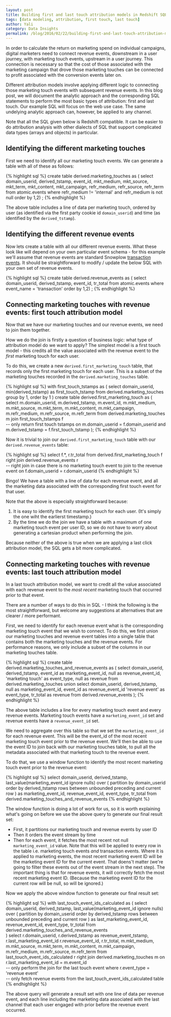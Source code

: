 ```yaml
---
layout: post
title: Building first and last touch attribution models in Redshift SQL
tags: [data modeling, attribution, first touch, last touch]
author: Yali
category: Data Insights
permalink: /blog/2016/02/22/building-first-and-last-touch-attribution-models-in-redshift-sql/
---
```


In order to calculate the return on marketing spend on individual campaigns, digital marketers need to connect revenue events, downstream in a user journey, with marketing touch events, upstream in a user journey. This connection is necessary so that the cost of those associated with the marketing campaign that drove those marketing touches can be connected to profit associated with the conversion events later on.

Different attribution models involve applying different logic to connecting those marketing touch events with subsequent revenue events. In this blog post, we will document the analytic approach and the corresponding SQL statements to perform the most basic types of attribution: first and last touch. Our example SQL will focus on the web use case. The same undelying analytic approach can, however, be applied to any channel.

Note that all the SQL given below is Redshift compatible. It can be easier to do attribution analysis with other dialects of SQL that support complicated data types (arrays and objects) in particular.

## Identifying the different marketing touches

First we need to identify all our marketing touch events. We can generate a table with all of these as follows:

{% highlight sql %}
create table derived.marketing_touches as (
  select
    domain_userid,
    derived_tstamp,
    event_id,
    mkt_medium,
    mkt_source,
    mkt_term,
    mkt_content,
    mkt_campaign,
    refr_medium,
    refr_source,
    refr_term
  from atomic.events
  where refr_medium != 'internal'
    and refr_medium is not null
  order by 1,2)
;
{% endhighlight %}


The above table includes a line of data per marketing touch, ordered by user (as identified via the first party cookie id `domain_userid`) and time (as identified by the `derived_tstamp`).

<!--more-->

## Identifying the different revenue events

Now lets create a table with all our different revenue events. What these look like will depend on your own particular event schema - for this example we'll assume that revenue events are standard Snowplow [transaction events][snowplow-transaction-events]. It should be straightforward to modify / update the below SQL with your own set of revenue events.

{% highlight sql %}
create table derived.revenue_events as (
  select
    domain_userid,
    derived_tstamp,
    event_id,
    tr_total
  from atomic.events
  where event_name = 'transaction'
  order by 1,2)
;
{% endhighlight %}

## Connecting marketing touches with revenue events: first touch attribution model

Now that we have our marketing touches and our revenue events, we need to join them together.

How we do the join is firstly a question of business logic: what type of attribution model do we want to apply? The simplest model is a first touch model - this credits all the value associated with the revenue event to the *first* marketing touch for each user.

To do this, we create a new `derived.first_marketing_touch` table, that records only the first marketing touch for each user. This is a subset of the marketing touches recorded in the `derived.marketing_touches` table.

{% highlight sql %}
with first_touch_tstamps as (
  select
    domain_userid,
    min(derived_tstamp) as first_touch_tstamp
  from derived.marketing_touches
  group by 1,
  order by 1
)
create table derived.first_marketing_touch as (
  select
    m.domain_userid,
    m.derived_tstamp,
    m.event_id,
    m.mkt_medium,
    m.mkt_source,
    m.mkt_term,
    m.mkt_content,
    m.mkt_campaign,
    m.refr_medium,
    m.refr_source,
    m.refr_term
  from derived.marketing_touches m
  join first_touch_tstamps f            
    -- only return first touch tstamps
  on m.domain_userid = f.domain_userid
  and m.derived_tstamp = f.first_touch_tstamp
);
{% endhighlight %}

Now it is trivial to join our `derived.first_marketing_touch` table with our `derived.revenue_events` table:

{% highlight sql %}
select
  f.*,
  r.tr_total
from derived.first_marketing_touch f
right join derived.revenue_events r    
  -- right join in case there is no marketing touch event to join to the revenue event
on f.domain_userid = r.domain_userid
{% endhighlight %}

Bingo! We have a table with a line of data for each revenue event, and all the marketing data associated with the corresponding first touch event for that user.

Note that the above is especially straightforward because:

1. It is easy to identify the first marketing touch for each user. (It's simply the one wiht the earlierst timestamp.)
2. By the time we do the join we have a table with a maximum of one marketing touch event per user ID, so we do not have to worry about generating a cartesian product when performing the join.

Because neither of the above is true when we are applying a last click attribution model, the SQL gets a bit more complicated.

## Connecting marketing touches with revenue events: last touch attribution model

In a last touch attribution model, we want to credit all the value associated with each revenue event to the *most recent* marketing touch that occurred prior to that event.

There are a number of ways to do this in SQL - I think the following is the most straightforward, but welcome any suggestions at alternatives that are clearer / more performant.

First, we need to identify for each revenue event what is the corresponding marketing touch event that we wish to connect. To do this, we first union our marketing touches and revenue event tables into a single table that contains both the marketing touches and the revenue events. For performance reasons, we only include a subset of the columns in our marketing touches table.

{% highlight sql %}
create table derived.marketing_touches_and_revenue_events as (
  select
    domain_userid,
    derived_tstamp,
    event_id as marketing_event_id,
    null as revenue_event_id,
    'marketing touch' as event_type,
    null as revenue
  from derived.marketing_touches
  union
  select
    domain_userid,
    derived_tstamp,
    null as marketing_event_id,
    event_id as revenue_event_id
    'revenue event' as event_type,
    tr_total as revenue
  from derived.revenue_events
);
{% endhighlight %}

The above table includes a line for every marketing touch event and every revenue events. Marketing touch events have a `marketing_event_id` set and revenue events have a `revenue_event_id` set.

We need to aggregate over this table so that we set the `marketing_event_id` for each revenue event. This will be the event_id of the most recent marketing touch event prior to the revenue event. We'll then be able to use the event ID to join back with our marketing touches table, to pull all the metadata associated with that marketing touch to the revenue event.

To do that, we use a window function to identify the most recent marketing touch event prior to the revenue event:

{% highlight sql %}
select
  domain_userid,
  derived_tstamp,
  last_value(marketing_event_id ignore nulls) over (
    partition by domain_userid
    order by derived_tstamp
    rows between unbounded preceding and current row
  ) as marketing_event_id,
  revenue_event_id,
  event_type,
  tr_total
from derived.marketing_touches_and_revenue_events
{% endhighlight %}

The window function is doing a lot of work for us, so it is worth explaining what's going on before we use the above query to generate our final result set:

* First, it partitions our marketing touch and revenue events by user ID
* Then it orders the event stream by time
* Then for each event, it fetches the most recent not null `marketing_event_id` value. Note that this will be applied to every row in the table i.e. marketing touch events *and* transaction events. Where it is applied to marketing events, the most recent marketing event ID will be the marketing event ID for the current event. That doens't matter (we're going to filter these events out of the event stream in the next step). The important thing is that for revenue events, it will correctly fetch the most recent marketing event ID. (Because the marketing event ID for the current row will be null, so will be ignored.)

Now we apply the above window function to generate our final result set:

{% highlight sql %}
with last_touch_event_ids_calculated as (
  select
    domain_userid,
    derived_tstamp,
    last_value(marketing_event_id ignore nulls) over (
      partition by domain_userid
      order by derived_tstamp
      rows between unbounded preceding and current row
    ) as last_marketing_event_id,
    revenue_event_id,
    event_type,
    tr_total
  from derived.marketing_touches_and_revenue_events  
)
select
  r.domain_userid,
  r.derived_tstamp as revenue_event_tstamp,
  r.last_marketing_event_id
  r.revenue_event_id,
  r.tr_total,
  m.mkt_medium,
  m.mkt_source,
  m.mkt_term,
  m.mkt_content,
  m.mkt_campaign,
  m.refr_medium,
  m.refr_source,
  m.refr_term
from last_touch_event_ids_calculated r
right join derived.marketing_touches m
on r.last_marketing_event_id = m.event_id  
  -- only perform the join for the last touch event
where r.event_type = 'revenue event'    
  -- only fetch revenue events from the last_touch_event_ids_calculated table
{% endhighlight %}

The above query will generate a result set with one line of data per revenue event, and each line including the marketing data associated with the last channel that each user engaged with prior before the revenue event occurred.

[snowplow-transaction-events]: https://github.com/snowplow/snowplow/wiki/canonical-event-model#233-ecommerce-transactions
